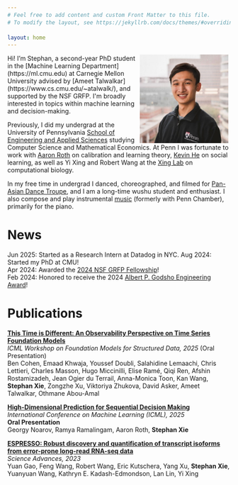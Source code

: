 ```yaml
---
# Feel free to add content and custom Front Matter to this file.
# To modify the layout, see https://jekyllrb.com/docs/themes/#overriding-theme-defaults

layout: home
---
```

<img align="right" src="./resources/Stephan-500x500.jpg" width=200 height=200 style="margin:0px 5px">  
Hi! I’m Stephan, a second-year PhD student in the [Machine Learning Department](https://ml.cmu.edu) at Carnegie Mellon University advised by [Ameet Talwalkar](https://www.cs.cmu.edu/~atalwalk/), and supported by the NSF GRFP. I'm broadly interested in topics within machine learning and decision-making.

Previously, I did my undergrad at the University of Pennsylvania [School of Engineering and Applied Sciences](https://www.seas.upenn.edu/) studying Computer Science and Mathematical Economics.  At Penn I was fortunate to work with  [Aaron Roth](https://www.cis.upenn.edu/~aaroth/) on calibration and learning theory, [Kevin He](https://www.kevinhe.net) on social learning, as well as Yi Xing and Robert Wang at the [Xing Lab](https://xinglab.org/) on computational biology.

In my free time in undergrad I danced, choreographed, and filmed for [Pan-Asian Dance Troupe](https://www.youtube.com/@PanAsianDanceTroupe/videos), and I am a long-time wushu student and enthusiast. I also compose and play instrumental [music](https://www.youtube.com/playlist?list=PLL7ewZWw3-y07CWUQkstSa4rG5a3kQgFT) (formerly with Penn Chamber), primarily for the piano. 



# News
Jun 2025: Started as a Research Intern at Datadog in NYC.
Aug 2024: Started my PhD at CMU! \
Apr 2024: Awarded the [2024 NSF GRFP Fellowship](https://blog.cis.upenn.edu/penn-students-awarded-2024-nsf-grfp/)! \
Feb 2024: Honored to receive the 2024 [Albert P. Godsho Engineering Award](https://www.cis.upenn.edu/news/awards/)!

# Publications
[**This Time is Different: An Observability Perspective on Time Series Foundation Models**](https://arxiv.org/abs/2505.14766)\
_ICML Workshop on Foundation Models for Structured Data, 2025_ (Oral Presentation)\
Ben Cohen, Emaad Khwaja, Youssef Doubli, Salahidine Lemaachi, Chris Lettieri, Charles Masson, Hugo Miccinilli, Elise Ramé, Qiqi Ren, Afshin Rostamizadeh, Jean Ogier du Terrail, Anna-Monica Toon, Kan Wang, **Stephan Xie**, Zongzhe Xu, Viktoriya Zhukova, David Asker, Ameet Talwalkar, Othmane Abou-Amal

[**High-Dimensional Prediction for Sequential Decision Making**](https://arxiv.org/abs/2310.17651)\
_International Conference on Machine Learning (ICML), 2025_\
**Oral Presentation**\
Georgy Noarov, Ramya Ramalingam, Aaron Roth, **Stephan Xie**

[**ESPRESSO: Robust discovery and quantification of transcript isoforms from error-prone long-read RNA-seq data**](https://www.science.org/doi/10.1126/sciadv.abq5072)  
_Science Advances, 2023_\
Yuan Gao, Feng Wang, Robert Wang, Eric Kutschera, Yang Xu, **Stephan Xie**, Yuanyuan Wang, Kathryn E. Kadash-Edmondson, Lan Lin, Yi Xing


